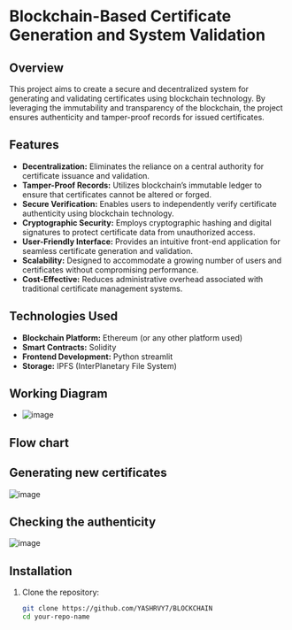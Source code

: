 # Blockchain-Based Certificate Generation and System Validation

## Overview
This project aims to create a secure and decentralized system for generating and validating certificates using blockchain technology. By leveraging the immutability and transparency of the blockchain, the project ensures authenticity and tamper-proof records for issued certificates.

## Features
- **Decentralization:** Eliminates the reliance on a central authority for certificate issuance and validation.
- **Tamper-Proof Records:** Utilizes blockchain’s immutable ledger to ensure that certificates cannot be altered or forged.
- **Secure Verification:** Enables users to independently verify certificate authenticity using blockchain technology.
- **Cryptographic Security:** Employs cryptographic hashing and digital signatures to protect certificate data from unauthorized access.
- **User-Friendly Interface:** Provides an intuitive front-end application for seamless certificate generation and validation.
- **Scalability:** Designed to accommodate a growing number of users and certificates without compromising performance.
- **Cost-Effective:** Reduces administrative overhead associated with traditional certificate management systems.

## Technologies Used
- **Blockchain Platform:** Ethereum (or any other platform used)
- **Smart Contracts:** Solidity
- **Frontend Development:** Python streamlit
- **Storage:** IPFS (InterPlanetary File System)

 ## Working Diagram
- ![image](https://github.com/user-attachments/assets/85ff5f1f-336c-487e-a333-400832121aad)
## Flow chart
  ## Generating new certificates
  ![image](https://github.com/user-attachments/assets/ed56c76e-4e1e-4c99-8255-d9a985dd01de)

  ## Checking the authenticity
  ![image](https://github.com/user-attachments/assets/5cf9a1ca-6338-4712-aee4-0ea3cbfa52fe)




## Installation
1. Clone the repository:
   ```bash
   git clone https://github.com/YASHRVY7/BLOCKCHAIN
   cd your-repo-name
